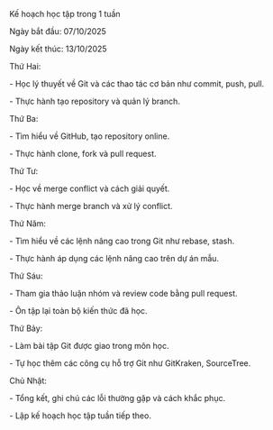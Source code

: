 Kế hoạch học tập trong 1 tuần

Ngày bắt đầu: 07/10/2025

Ngày kết thúc: 13/10/2025



Thứ Hai:

\- Học lý thuyết về Git và các thao tác cơ bản như commit, push, pull.

\- Thực hành tạo repository và quản lý branch.



Thứ Ba:

\- Tìm hiểu về GitHub, tạo repository online.

\- Thực hành clone, fork và pull request.



Thứ Tư:

\- Học về merge conflict và cách giải quyết.

\- Thực hành merge branch và xử lý conflict.



Thứ Năm:

\- Tìm hiểu về các lệnh nâng cao trong Git như rebase, stash.

\- Thực hành áp dụng các lệnh nâng cao trên dự án mẫu.



Thứ Sáu:

\- Tham gia thảo luận nhóm và review code bằng pull request.

\- Ôn tập lại toàn bộ kiến thức đã học.



Thứ Bảy:

\- Làm bài tập Git được giao trong môn học.

\- Tự học thêm các công cụ hỗ trợ Git như GitKraken, SourceTree.



Chủ Nhật:

\- Tổng kết, ghi chú các lỗi thường gặp và cách khắc phục.

\- Lập kế hoạch học tập tuần tiếp theo.

